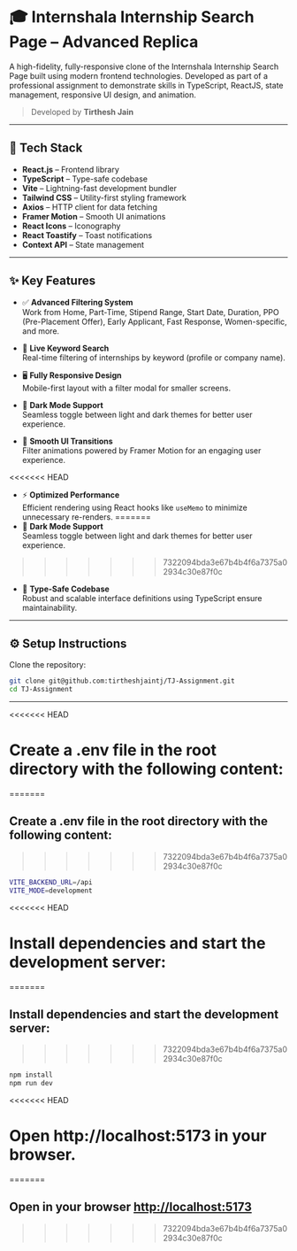 # 🎓 Internshala Internship Search Page – Advanced Replica

A high-fidelity, fully-responsive clone of the Internshala Internship Search Page built using modern frontend technologies. Developed as part of a professional assignment to demonstrate skills in TypeScript, ReactJS, state management, responsive UI design, and animation.

> Developed by **Tirthesh Jain**

---

## 🚀 Tech Stack

- **React.js** – Frontend library  
- **TypeScript** – Type-safe codebase  
- **Vite** – Lightning-fast development bundler  
- **Tailwind CSS** – Utility-first styling framework  
- **Axios** – HTTP client for data fetching  
- **Framer Motion** – Smooth UI animations  
- **React Icons** – Iconography  
- **React Toastify** – Toast notifications  
- **Context API** – State management  

---

## ✨ Key Features

- ✅ **Advanced Filtering System**  
  Work from Home, Part-Time, Stipend Range, Start Date, Duration, PPO (Pre-Placement Offer), Early Applicant, Fast Response, Women-specific, and more.

- 🔎 **Live Keyword Search**  
  Real-time filtering of internships by keyword (profile or company name).

- 🖥️ **Fully Responsive Design**  
  Mobile-first layout with a filter modal for smaller screens.

- 🌙 **Dark Mode Support**  
  Seamless toggle between light and dark themes for better user experience.

- 🎨 **Smooth UI Transitions**  
  Filter animations powered by Framer Motion for an engaging user experience.

<<<<<<< HEAD
- ⚡ **Optimized Performance**  
  Efficient rendering using React hooks like `useMemo` to minimize unnecessary re-renders.
=======
- 🌙 **Dark Mode Support**  
  Seamless toggle between light and dark themes for better user experience.
>>>>>>> 7322094bda3e67b4b4f6a7375a02934c30e87f0c

- 🧠 **Type-Safe Codebase**  
  Robust and scalable interface definitions using TypeScript ensure maintainability.

---

## ⚙️ Setup Instructions

Clone the repository:

```bash
git clone git@github.com:tirtheshjaintj/TJ-Assignment.git
cd TJ-Assignment
```
---

<<<<<<< HEAD
# Create a .env file in the root directory with the following content:
=======
## Create a .env file in the root directory with the following content:
>>>>>>> 7322094bda3e67b4b4f6a7375a02934c30e87f0c
```bash
VITE_BACKEND_URL=/api
VITE_MODE=development
```
<<<<<<< HEAD
# Install dependencies and start the development server:
=======
## Install dependencies and start the development server:
>>>>>>> 7322094bda3e67b4b4f6a7375a02934c30e87f0c
```bash
npm install
npm run dev
```
<<<<<<< HEAD
# Open http://localhost:5173 in your browser.
=======
## Open in your browser [http://localhost:5173](http://localhost:5173)
>>>>>>> 7322094bda3e67b4b4f6a7375a02934c30e87f0c

